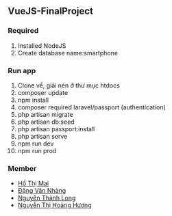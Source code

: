 ## VueJS-FinalProject
### Required
1. Installed NodeJS
2. Create database name:smartphone
### Run app
1. Clone về, giải nén ở  thư mục htdocs
2. composer update
3. npm install
4. composer required laravel/passport (authentication)
5. php artisan migrate
6. php artisan db:seed
7. php artisan passport:install
8. php artisan serve
9. npm run dev
10. npm run prod
### Member
+ [Hồ Thị Mai](https://github.com/MaiHoThi)
+ [Đặng Văn Nhàng](https://github.com/dangvannhang)
+ [Nguyễn Thành Long](https://github.com/nguyenthanhlong11)
+ [Nguyễn Thị Hoàng Hương](https://github.com/huongpnv21b)
